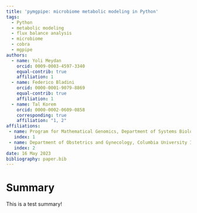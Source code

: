 ```yaml
---
title: 'pymgpipe: microbiome metabolic modeling in Python'
tags:
  - Python
  - metabolic modeling
  - flux balance analysis
  - microbiome
  - cobra
  - mgpipe
authors:
  - name: Yoli Meydan
    orcid: 0009-0003-4597-3340
    equal-contrib: true
    affiliation: 1
  - name: Federico Bladini
    orcid: 0000-0001-9079-8869
    equal-contrib: true 
    affiliation: 1
  - name: Tal Korem
    orcid: 0000-0002-0609-0858
    corresponding: true 
    affiliation: "1, 2"
affiliations:
 - name: Program for Mathematical Genomics, Department of Systems Biology, Columbia University Irving Medical Center, New York, NY, USA
   index: 1
 - name: Department of Obstetrics and Gynecology, Columbia University Irving Medical Center, New York, NY, USA
   index: 2
date: 16 May 2023
bibliography: paper.bib
---
```


# Summary

This is a test summary!